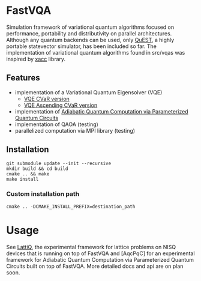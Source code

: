 # FastVQA
Simulation framework of variational quantum algorithms focused on performance, portability and distributivity on parallel architectures. Although any quantum backends can be used, only [QuEST](https://github.com/QuEST-Kit/QuEST), a highly portable statevector simulator, has been included so far. The implementation of variational quantum algorithms found in src/vqas was inspired by [xacc](https://github.com/eclipse/xacc) library.

## Features
- implementation of a Variational Quantum Eigensolver (VQE)
	- [VQE CVaR version](https://doi.org/10.22331/q-2020-04-20-256)
	- [VQE Ascending CVaR version](https://arxiv.org/abs/2105.11766)
- implementation of [Adiabatic Quantum Computation via Parameterized Quantum Circuits](https://arxiv.org/abs/2206.04373)
- implementation of QAOA (testing)
- parallelized computation via MPI library (testing)

## Installation
```
git submodule update --init --recursive
mkdir build && cd build
cmake .. && make
make install
```

### Custom installation path
```
cmake .. -DCMAKE_INSTALL_PREFIX=destination_path
```

# Usage
See [LattiQ](https://github.com/Milos9304/LattiQ), the experimental framework for lattice problems on NISQ devices that is running on top of FastVQA and [AqcPqC] for an experimental framework for Adiabatic Quantum Computation via Parameterized Quantum Circuits built on top of FastVQA. More detailed docs and api are on plan soon.

